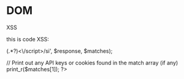 # DOM
XSS

this is code XSS:
<?php
// Set the URL of the vulnerable web application
$url = "http://example.com/api";
// Send an HTTP request with a specially crafted payload containing malicious JavaScript code 
$response = file_get_contents($url); 
// Extract the stolen data from the response using regular expressions 
preg_match('/<script.*?>(.*?)<\/script>/si', $response, $matches); 
// Print out any API keys or cookies found in the match array (if any)  
print_r($matches[1]); ?>  		
